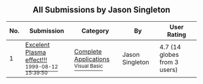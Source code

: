 ﻿<div align="center">

## All Submissions by Jason Singleton

</div>

No.  | Submission | Category | By   | User Rating
---- | ---------- | -------- | ---- | -----------
1 | [Excelent Plasma effect\!\!\!<br /><sup>1999-08-12 15:39:50</sup>](https://github.com/Planet-Source-Code/jason-singleton-excelent-plasma-effect__1-2946) | [Complete Applications<br /><sup>Visual Basic</sup>](../ByCategory/complete-applications__1-27.md) | Jason Singleton | 4.7 (14 globes from 3 users)
